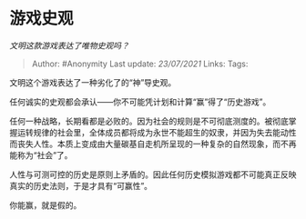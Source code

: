 # 游戏史观
*文明这款游戏表达了唯物史观吗？*

> Author: #Anonymity
Last update: *23/07/2021* 
Links:
Tags:     



文明这个游戏表达了一种劣化了的“神”导史观。

任何诚实的史观都会承认——你不可能凭计划和计算“赢”得了“历史游戏”。

任何一种战略，长期看都是必败的。因为社会的规则是不可彻底测度的。被彻底掌握运转规律的社会里，全体成员都将成为永世不能超生的奴隶，并因为失去能动性而丧失人性。本质上变成由大量碳基自走机所呈现的一种复杂的自然现象，而不再能称为“社会”了。

人性与可测可控的历史是原则上矛盾的。因此任何历史模拟游戏都不可能真正反映真实的历史法则，于是才具有“可赢性”。

你能赢，就是假的。



